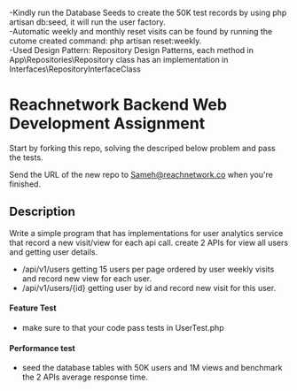 
<br>
-Kindly run the Database Seeds to create the 50K test records by using php artisan db:seed, it will run the user factory.
<br> -Automatic weekly and monthly reset visits can be found by running the cutome created command: php artisan reset:weekly.
<br>-Used Design Pattern: Repository Design Patterns, each method in App\Repositories\Repository class has an implementation in Interfaces\RepositoryInterfaceClass

Reachnetwork Backend Web Development Assignment 
===========================
Start by forking this repo, solving the descriped below problem and pass the tests.

Send the URL of the new repo to Sameh@reachnetwork.co when you're finished.


## Description
Write a simple program that has implementations for user analytics service that record a new visit/view for each api call.
create 2 APIs for view all users and getting user details.
* /api/v1/users         getting 15 users per page ordered by user weekly visits and record new view for each user.
* /api/v1/users/{id}    getting user by id and record new visit for this user.

#### Feature Test
* make sure to that your code pass tests in UserTest.php

#### Performance test
* seed the database tables with 50K users and 1M views and benchmark the 2 APIs average response time.
